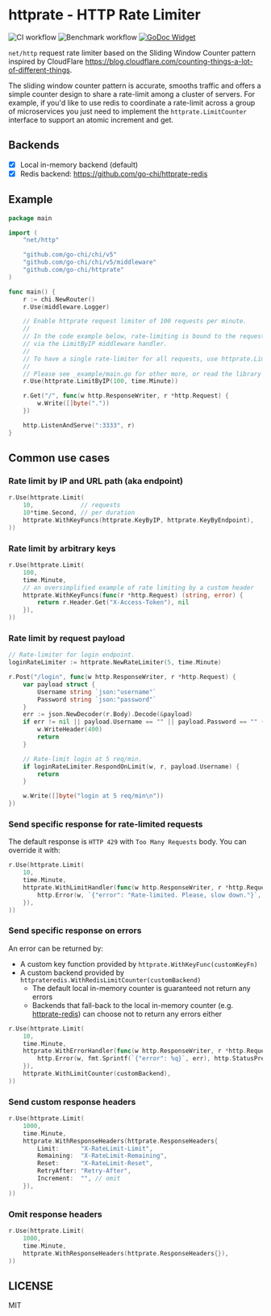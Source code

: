 # httprate - HTTP Rate Limiter

![CI workflow](https://github.com/go-chi/httprate/actions/workflows/ci.yml/badge.svg)
![Benchmark workflow](https://github.com/go-chi/httprate/actions/workflows/benchmark.yml/badge.svg)
[![GoDoc Widget]][GoDoc]

[GoDoc]: https://pkg.go.dev/github.com/go-chi/httprate
[GoDoc Widget]: https://godoc.org/github.com/go-chi/httprate?status.svg

`net/http` request rate limiter based on the Sliding Window Counter pattern inspired by
CloudFlare https://blog.cloudflare.com/counting-things-a-lot-of-different-things.

The sliding window counter pattern is accurate, smooths traffic and offers a simple counter
design to share a rate-limit among a cluster of servers. For example, if you'd like
to use redis to coordinate a rate-limit across a group of microservices you just need
to implement the `httprate.LimitCounter` interface to support an atomic increment and get.

## Backends

- [x] Local in-memory backend (default)
- [x] Redis backend: https://github.com/go-chi/httprate-redis

## Example

```go
package main

import (
	"net/http"

	"github.com/go-chi/chi/v5"
	"github.com/go-chi/chi/v5/middleware"
	"github.com/go-chi/httprate"
)

func main() {
	r := chi.NewRouter()
	r.Use(middleware.Logger)

	// Enable httprate request limiter of 100 requests per minute.
	//
	// In the code example below, rate-limiting is bound to the request IP address
	// via the LimitByIP middleware handler.
	//
	// To have a single rate-limiter for all requests, use httprate.LimitAll(..).
	//
	// Please see _example/main.go for other more, or read the library code.
	r.Use(httprate.LimitByIP(100, time.Minute))

	r.Get("/", func(w http.ResponseWriter, r *http.Request) {
		w.Write([]byte("."))
	})

	http.ListenAndServe(":3333", r)
}
```

## Common use cases

### Rate limit by IP and URL path (aka endpoint)
```go
r.Use(httprate.Limit(
	10,             // requests
	10*time.Second, // per duration
	httprate.WithKeyFuncs(httprate.KeyByIP, httprate.KeyByEndpoint),
))
```

### Rate limit by arbitrary keys
```go
r.Use(httprate.Limit(
	100,
	time.Minute,
	// an oversimplified example of rate limiting by a custom header
	httprate.WithKeyFuncs(func(r *http.Request) (string, error) {
		return r.Header.Get("X-Access-Token"), nil
	}),
))
```

### Rate limit by request payload
```go
// Rate-limiter for login endpoint.
loginRateLimiter := httprate.NewRateLimiter(5, time.Minute)

r.Post("/login", func(w http.ResponseWriter, r *http.Request) {
	var payload struct {
		Username string `json:"username"`
		Password string `json:"password"`
	}
	err := json.NewDecoder(r.Body).Decode(&payload)
	if err != nil || payload.Username == "" || payload.Password == "" {
		w.WriteHeader(400)
		return
	}

	// Rate-limit login at 5 req/min.
	if loginRateLimiter.RespondOnLimit(w, r, payload.Username) {
		return
	}

	w.Write([]byte("login at 5 req/min\n"))
})
```

### Send specific response for rate-limited requests

The default response is `HTTP 429` with `Too Many Requests` body. You can override it with:

```go
r.Use(httprate.Limit(
	10,
	time.Minute,
	httprate.WithLimitHandler(func(w http.ResponseWriter, r *http.Request) {
		http.Error(w, `{"error": "Rate-limited. Please, slow down."}`, http.StatusTooManyRequests)
	}),
))
```

### Send specific response on errors

An error can be returned by:
- A custom key function provided by `httprate.WithKeyFunc(customKeyFn)`
- A custom backend provided by `httprateredis.WithRedisLimitCounter(customBackend)`
    - The default local in-memory counter is guaranteed not return any errors
    - Backends that fall-back to the local in-memory counter (e.g. [httprate-redis](https://github.com/go-chi/httprate-redis)) can choose not to return any errors either

```go
r.Use(httprate.Limit(
	10,
	time.Minute,
	httprate.WithErrorHandler(func(w http.ResponseWriter, r *http.Request, err error) {
		http.Error(w, fmt.Sprintf(`{"error": %q}`, err), http.StatusPreconditionRequired)
	}),
	httprate.WithLimitCounter(customBackend),
))
```

### Send custom response headers

```go
r.Use(httprate.Limit(
	1000,
	time.Minute,
	httprate.WithResponseHeaders(httprate.ResponseHeaders{
		Limit:      "X-RateLimit-Limit",
		Remaining:  "X-RateLimit-Remaining",
		Reset:      "X-RateLimit-Reset",
		RetryAfter: "Retry-After",
		Increment:  "", // omit
	}),
))
```

### Omit response headers

```go
r.Use(httprate.Limit(
	1000,
	time.Minute,
	httprate.WithResponseHeaders(httprate.ResponseHeaders{}),
))
```

## LICENSE

MIT
